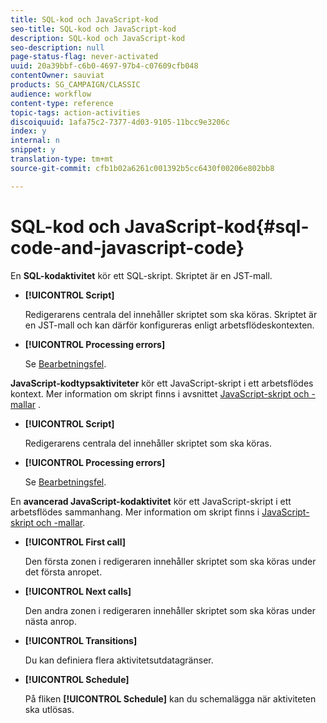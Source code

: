 ```yaml
---
title: SQL-kod och JavaScript-kod
seo-title: SQL-kod och JavaScript-kod
description: SQL-kod och JavaScript-kod
seo-description: null
page-status-flag: never-activated
uuid: 20a39bbf-c6b0-4697-97b4-c07609cfb048
contentOwner: sauviat
products: SG_CAMPAIGN/CLASSIC
audience: workflow
content-type: reference
topic-tags: action-activities
discoiquuid: 1afa75c2-7377-4d03-9105-11bcc9e3206c
index: y
internal: n
snippet: y
translation-type: tm+mt
source-git-commit: cfb1b02a6261c001392b5cc6430f00206e802bb8

---
```



# SQL-kod och JavaScript-kod{#sql-code-and-javascript-code}

En **SQL-kodaktivitet** kör ett SQL-skript. Skriptet är en JST-mall.

* **[!UICONTROL Script]**

   Redigerarens centrala del innehåller skriptet som ska köras. Skriptet är en JST-mall och kan därför konfigureras enligt arbetsflödeskontexten.

* **[!UICONTROL Processing errors]**

   Se [Bearbetningsfel](../../workflow/using/monitoring-workflow-execution.md#processing-errors).

**JavaScript-kodtypsaktiviteter** kör ett JavaScript-skript i ett arbetsflödes kontext. Mer information om skript finns i avsnittet [JavaScript-skript och -mallar](../../workflow/using/javascript-scripts-and-templates.md) .

* **[!UICONTROL Script]**

   Redigerarens centrala del innehåller skriptet som ska köras.

* **[!UICONTROL Processing errors]**

   Se [Bearbetningsfel](../../workflow/using/monitoring-workflow-execution.md#processing-errors).

En **avancerad JavaScript-kodaktivitet** kör ett JavaScript-skript i ett arbetsflödes sammanhang. Mer information om skript finns i [JavaScript-skript och -mallar](../../workflow/using/javascript-scripts-and-templates.md).

* **[!UICONTROL First call]**

   Den första zonen i redigeraren innehåller skriptet som ska köras under det första anropet.

* **[!UICONTROL Next calls]**

   Den andra zonen i redigeraren innehåller skriptet som ska köras under nästa anrop.

* **[!UICONTROL Transitions]**

   Du kan definiera flera aktivitetsutdatagränser.

* **[!UICONTROL Schedule]**

   På fliken **[!UICONTROL Schedule]** kan du schemalägga när aktiviteten ska utlösas.

